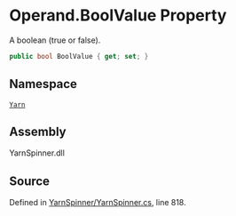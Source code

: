 <!-- This file was generated by a tool. Do not edit this file by hand. -->

# Operand.BoolValue Property

A boolean (true or false).


```csharp
public bool BoolValue { get; set; }
```



## Namespace
[`Yarn`](/api/csharp/yarn/README.md)

## Assembly
YarnSpinner.dll

## Source
Defined in [YarnSpinner/YarnSpinner.cs](https://github.com/YarnSpinnerTool/YarnSpinner//blob/develop/YarnSpinner/YarnSpinner.cs#L818), line 818.

